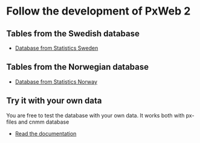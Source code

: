 # Follow the development of PxWeb 2

## Tables from the Swedish database
- [Database from Statistics Sweden](https://test.pxweb2.pages.dev/sv/)
  
## Tables from the Norwegian database
- [Database from Statistics Norway](https://test-ssb.pxweb2.pages.dev/no/)

## Try it with your own data
You are free to test the database with your own data. It works both with px-files and cnmm database
- [Read the documentation](https://www.pxtools.net/documentation/overview/)


